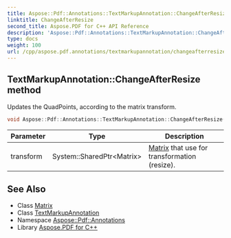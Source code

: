 ```yaml
---
title: Aspose::Pdf::Annotations::TextMarkupAnnotation::ChangeAfterResize method
linktitle: ChangeAfterResize
second_title: Aspose.PDF for C++ API Reference
description: 'Aspose::Pdf::Annotations::TextMarkupAnnotation::ChangeAfterResize method. Updates the QuadPoints, according to the matrix transform in C++.'
type: docs
weight: 100
url: /cpp/aspose.pdf.annotations/textmarkupannotation/changeafterresize/
---
```

## TextMarkupAnnotation::ChangeAfterResize method


Updates the QuadPoints, according to the matrix transform.

```cpp
void Aspose::Pdf::Annotations::TextMarkupAnnotation::ChangeAfterResize(System::SharedPtr<Matrix> transform) override
```


| Parameter | Type | Description |
| --- | --- | --- |
| transform | System::SharedPtr\<Matrix\> | [Matrix](../../../aspose.pdf/matrix/) that use for transformation (resize). |

## See Also

* Class [Matrix](../../../aspose.pdf/matrix/)
* Class [TextMarkupAnnotation](../)
* Namespace [Aspose::Pdf::Annotations](../../)
* Library [Aspose.PDF for C++](../../../)
